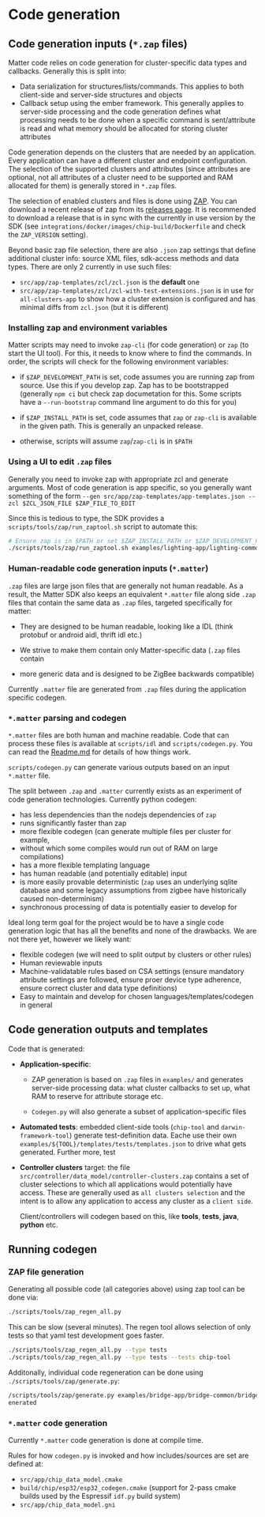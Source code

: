 # Code generation

## Code generation inputs (`*.zap` files)

Matter code relies on code generation for cluster-specific data types and
callbacks. Generally this is split into:

-   Data serialization for structures/lists/commands. This applies to both
    client-side and server-side structures and objects
-   Callback setup using the ember framework. This generally applies to
    server-side processing and the code generation defines what processing needs
    to be done when a specific command is sent/attribute is read and what memory
    should be allocated for storing cluster attributes

Code generation depends on the clusters that are needed by an application. Every
application can have a different cluster and endpoint configuration. The
selection of the supported clusters and attributes (since attributes are
optional, not all attributes of a cluster need to be supported and RAM allocated
for them) is generally stored in `*.zap` files.

The selection of enabled clusters and files is done using
[ZAP](https://github.com/project-chip/zap). You can download a recent release of
zap from its [releases page](https://github.com/project-chip/zap/releases). It
is recommended to download a release that is in sync with the currently in use
version by the SDK (see `integrations/docker/images/chip-build/Dockerfile` and
check the `ZAP_VERSION` setting).

Beyond basic zap file selection, there are also `.json` zap settings that define
additional cluster info: source XML files, sdk-access methods and data types.
There are only 2 currently in use such files:

-   `src/app/zap-templates/zcl/zcl.json` is the **default** one
-   `src/app/zap-templates/zcl/zcl-with-test-extensions.json` is in use for
    `all-clusters-app` to show how a cluster extension is configured and has
    minimal diffs from `zcl.json` (but it is different)

### Installing zap and environment variables

Matter scripts may need to invoke `zap-cli` (for code generation) or `zap` (to
start the UI tool). For this, it needs to know where to find the commands. In
order, the scripts will check for the following environment variables:

-   if `$ZAP_DEVELOPMENT_PATH` is set, code assumes you are running zap from
    source. Use this if you develop zap. Zap has to be bootstrapped (generally
    `npm ci` but check zap documetation for this. Some scripts have a
    `--run-bootstrap` command line argument to do this for you)

-   if `$ZAP_INSTALL_PATH` is set, code assumes that `zap` or `zap-cli` is
    available in the given path. This is generally an unpacked release.

-   otherwise, scripts will assume `zap`/`zap-cli` is in `$PATH`

### Using a UI to edit `.zap` files

Generally you need to invoke zap with appropriate zcl and generate arguments.
Most of code generation is app specific, so you generally want something of the
form
`--gen src/app/zap-templates/app-templates.json --zcl $ZCL_JSON_FILE $ZAP_FILE_TO_EDIT`

Since this is tedious to type, the SDK provides a
`scripts/tools/zap/run_zaptool.sh` script to automate this:

```bash
# Ensure zap is in $PATH or set $ZAP_INSTALL_PATH or $ZAP_DEVELOPMENT_PATH
./scripts/tools/zap/run_zaptool.sh examples/lighting-app/lighting-common/lighting-app.zap
```

### Human-readable code generation inputs (`*.matter`)

`.zap` files are large json files that are generally not human readable. As a
result, the Matter SDK also keeps an equivalent `*.matter` file along side
`.zap` files that contain the same data as `.zap` files, targeted specifically
for matter:

-   They are designed to be human readable, looking like a IDL (think protobuf
    or android aidl, thrift idl etc.)

-   We strive to make them contain only Matter-specific data (`.zap` files
    contain
-   more generic data and is designed to be ZigBee backwards compatible)

Currently `.matter` file are generated from `.zap` files during the application
specific codegen.

### `*.matter` parsing and codegen

`*.matter` files are both human and machine readable. Code that can process
these files is available at `scripts/idl` and `scripts/codegen.py`. You can read
the [Readme.md](../scripts/idl/README.md) for details of how things work.

`scripts/codegen.py` can generate various outputs based on an input `*.matter`
file.

The split between `.zap` and `.matter` currently exists as an experiment of code
generation technologies. Currently python codegen:

-   has less dependencies than the nodejs dependencies of `zap`
-   runs significantly faster than zap
-   more flexible codegen (can generate multiple files per cluster for example,
-   without which some compiles would run out of RAM on large compilations)
-   has a more flexible templating language
-   has human readable (and potentially editable) input
-   is more easily provable deterministic (`zap` uses an underlying sqlite
    database and some legacy assumptions from zigbee have historically caused
    non-determinism)
-   synchronous processing of data is potentially easier to develop for

Ideal long term goal for the project would be to have a single code generation
logic that has all the benefits and none of the drawbacks. We are not there yet,
however we likely want:

-   flexible codegen (we will need to split output by clusters or other rules)
-   Human reviewable inputs
-   Machine-validatable rules based on CSA settings (ensure mandatory attribute
    settings are followed, ensure proer device type adherence, ensure correct
    cluster and data type definitions)
-   Easy to maintain and develop for chosen languages/templates/codegen in
    general

## Code generation outputs and templates

Code that is generated:

-   **Application-specific**:

    -   ZAP generation is based on `.zap` files in `examples/` and generates
        server-side processing data: what cluster callbacks to set up, what RAM
        to reserve for attribute storage etc.

    -   `Codegen.py` will also generate a subset of application-specific files

-   **Automated tests**: embedded client-side tools (`chip-tool` and
    `darwin-framework-tool`) generate test-definition data. Eache use their own
    `examples/${TOOL}/templates/tests/templates.json` to drive what gets
    generated. Further more, test

-   **Controller clusters** target: the file
    `src/controller/data_model/controller-clusters.zap` contains a set of
    cluster selections to which all applications would potentially have access.
    These are generally used as `all clusters selection` and the intent is to
    allow any application to access any cluster as a `client side`.

    Client/controllers will codegen based on this, like **tools**, **tests**,
    **java**, **python** etc.

## Running codegen

### ZAP file generation

Generating all possible code (all categories above) using zap tool can be done
via:

```bash
./scripts/tools/zap_regen_all.py
```

This can be slow (several minutes). The regen tool allows selection of only
tests so that yaml test development goes faster.

```bash
./scripts/tools/zap_regen_all.py --type tests
./scripts/tools/zap_regen_all.py --type tests --tests chip-tool
```

Additonally, individual code regeneration can be done using
`./scripts/tools/zap/generate.py`:

```bash
/scripts/tools/zap/generate.py examples/bridge-app/bridge-common/bridge-app.zap -o zzz_generated/bridge-app/zap-g
enerated
```

### `*.matter` code generation

Currently `*.matter` code generation is done at compile time.

Rules for how `codegen.py` is invoked and how includes/sources are set are
defined at:

-   `src/app/chip_data_model.cmake`
-   `build/chip/esp32/esp32_codegen.cmake` (support for 2-pass cmake builds used
    by the Espressif `idf.py` build system)
-   `src/app/chip_data_model.gni`
